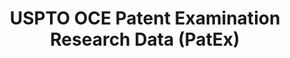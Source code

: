 ---
bigquery: https://console.cloud.google.com/bigquery?p=patents-public-data&d=uspto_oce_pair&page=dataset
citation: 'Graham, S. Marco, A., and Miller, A. (2015). “The USPTO Patent Examination
  Research Dataset: A Window on the Process of Patent Examination.”'
contributors: Graham, S. Marco, A., Miller, A.
cost: None
description: The latest version of PatEx (referred to below as the 2020 release) contains
  detailed information on nearly 11.9 million publicly-viewable provisional and non-provisional
  patent applications to the USPTO and over 4.6 million Patent Cooperation Treaty
  (PCT) applications. It is based on data that OCE downloaded from the Patent Examination
  Data System (PEDS) in April, 2021. The PEDS data are sourced from Public PAIR. The
  first time that OCE used PEDS as the basis of PatEx was for the 2019 release. We
  took the PEDS data and organized it into the familiar PatEx data files, which are
  based on the organization of the Public PAIR portal. The data files include information
  on each application’s characteristics, prosecution history, continuation history,
  claims of foreign priority, patent term adjustment history, publication history,
  and correspondence address information.
documentation: 'For the 2019 and later releases, new technical documentation is available
  https://www.uspto.gov/sites/default/files/documents/PatEx-2019-Technical-Doc.pdf


  A document describing the 2014-2017 data sets is available and can be cited as:
  Graham, Stuart J.H. and Marco, Alan C. and Miller, Richard, The USPTO Patent Examination
  Research Dataset: A Window on the Process of Patent Examination (November 30, 2015).
  Available at SSRN: https://ssrn.com/abstract=2702637.'
last_edit: Mon, 04 Apr 2022 19:06:22 GMT
location: https://www.uspto.gov/ip-policy/economic-research/research-datasets/patent-examination-research-dataset-public-pair
maintained_by: EconomicsData@uspto.gov
related_publications: https://ssrn.com/abstract=29956744, https://ssrn.com/abstract=2702637
schema_fields: '[''examiner_id'', ''application_type'', ''correspondence_street_line_1'',
  ''inventor_name_last'', ''abandon_date'', ''correspondence_city'', ''earliest_pgpub_number'',
  ''wipo_pub_number'', ''correspondence_name_line_2'', ''correspondence_country_name'',
  ''inventor_region_code'', ''file_location_date'', ''foreign_parent_id'', ''recorded_date'',
  ''atty_docket_number'', ''inventor_name_middle'', ''correspondence_region_name'',
  ''inventor_rank'', ''correspondence_region_code'', ''confirm_number'', ''disposal_type'',
  ''examiner_art_unit'', ''examiner_name_last'', ''patent_issue_date'', ''parent_country_code'',
  ''inventor_address_type'', ''correspondence_country_code'', ''customer_number'',
  ''appl_status_code'', ''parent_application_number'', ''correspondence_postal_code'',
  ''uspc_class'', ''invention_title'', ''small_entity_indicator'', ''application_number'',
  ''event_code'', ''status_description'', ''sequence_number'', ''filing_date'', ''appl_status_date'',
  ''application_number_pair'', ''examiner_name_first'', ''inventor_country_code'',
  ''examiner_name_middle'', ''parent_country'', ''invention_subject_matter'', ''file_location'',
  ''inventor_name_first'', ''aia_first_to_file'', ''correspondence_street_line_2'',
  ''uspc_subclass'', ''earliest_pgpub_date'', ''inventor_country_name'', ''parent_filing_date'',
  ''correspondence_name_line_1'', ''child_application_number'', ''child_filing_date'',
  ''event_description'', ''patent_number'', ''wipo_pub_date'', ''status_code'', ''foreign_parent_date'',
  ''continuation_type'']'
shortname: patex
tags:
- patents
- legal
- history
terms_of_use: 'USPTO’s online databases are not designed or intended to be a source
  for bulk downloads of USPTO data when accessed through the website’s interfaces.
  Individuals, companies, IP addresses, or blocks of IP addresses who, in effect,
  deny or decrease service by generating unusually high numbers of database accesses
  (searches, pages, or hits), whether generated manually or in an automated fashion,
  may be denied access to USPTO servers without notice.


  Bulk data products may be separately obtained from the USPTO, either for free or
  at the cost of dissemination. For details, see information on Electronic Bulk Data
  Products: https://www.uspto.gov/learning-and-resources/electronic-bulk-data-products'
title: USPTO OCE Patent Examination Research Data (PatEx)
uuid: 4342caa7-23af-420c-b2f6-6088f133df6a
---